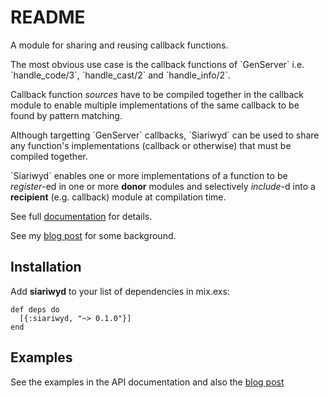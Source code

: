 # README

A module for sharing and reusing callback functions.

The most obvious use case is the callback functions of
\`GenServer\` i.e. \`handle\_code/3\`, \`handle\_cast/2\` and
\`handle\_info/2\`.

Callback function *sources* have to be compiled together in the
callback module to enable multiple implementations of the same
callback to be found by pattern matching.

Although targetting \`GenServer\` callbacks, \`Siariwyd\` can be used to
share any function's implementations (callback or otherwise) that
must be compiled together.

\`Siariwyd\` enables one or more implementations of a function to be
*register*-ed in one or more **donor** modules and selectively
*include*-d into a **recipient** (e.g. callback) module at
compilation time.

See full [documentation](<https://hexdocs.pm/siariwyd/readme.html>) for details.

See my
[blog post](<http://ianrumford.github.io//elixir/siariwyd/callback/function/share/reuse/2016/11/17/siariwyd.html>) for
some background.

## Installation

Add **siariwyd** to your list of dependencies in <span class="underline">mix.exs</span>:

    def deps do
      [{:siariwyd, "~> 0.1.0"}]
    end

## Examples

See the examples in the API documentation and also the
[blog post](<http://ianrumford.github.io//elixir/siariwyd/callback/function/share/reuse/2016/11/17/siariwyd.html>)